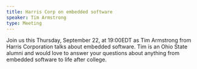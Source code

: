```yaml
---
title: Harris Corp on embedded software
speaker: Tim Armstrong
type: Meeting
---
```

Join us this Thursday, September 22, at 19:00EDT as Tim Armstrong from Harris Corporation talks about embedded software. Tim is an Ohio State alumni and would love to answer your questions about anything from embedded software to life after college. 
